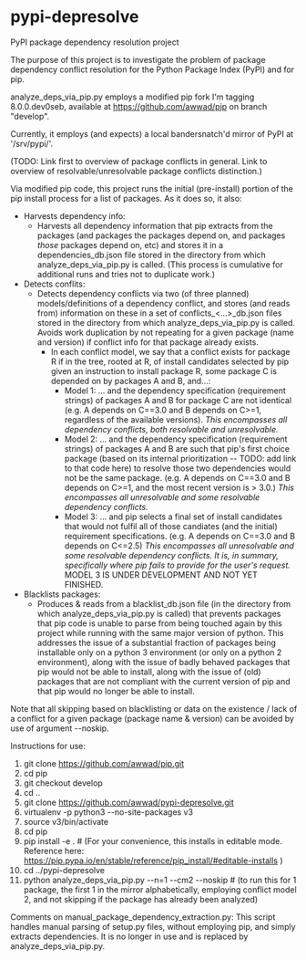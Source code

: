 # pypi-depresolve
PyPI package dependency resolution project

The purpose of this project is to investigate the problem of package dependency conflict resolution for the Python Package Index (PyPI) and for pip.

analyze_deps_via_pip.py employs a modified pip fork I'm tagging 8.0.0.dev0seb, available at https://github.com/awwad/pip on branch "develop".

Currently, it employs (and expects) a local bandersnatch'd mirror of PyPI at '/srv/pypi/'.

(TODO: Link first to overview of package conflicts in general. Link to overview of resolvable/unresolvable package conflicts distinction.)

Via modified pip code, this project runs the initial (pre-install) portion of the pip install process for a list of packages. As it does so, it also:
  - Harvests dependency info:
    - Harvests all dependency information that pip extracts from the packages (and packages the packages depend on, and packages *those* packages depend on, etc) and stores it in a dependencies_db.json file stored in the directory from which analyze_deps_via_pip.py is called. (This process is cumulative for additional runs and tries not to duplicate work.)
  - Detects conflits:
    - Detects dependency conflicts via two (of three planned) models/definitions of a dependency conflict, and stores (and reads from) information on these in a set of conflicts_<...>_db.json files stored in the directory from which analyze_deps_via_pip.py is called. Avoids work duplication by not repeating for a given package (name and version) if conflict info for that package already exists.
      - In each conflict model, we say that a conflict exists for package R if in the tree, rooted at R, of install candidates selected by pip given an instruction to install package R, some package C is depended on by packages A and B, and...:
        - Model 1: ... and the dependency specification (requirement strings) of packages A and B for package C are not identical (e.g. A depends on C==3.0 and B depends on C>=1, regardless of the available versions). *This encompasses all dependency conflicts, both resolvable and unresolvable.*
        - Model 2: ... and the dependency specification (requirement strings) of packages A and B are such that pip's first choice package (based on its internal prioritization -- TODO: add link to that code here) to resolve those two dependencies would not be the same package. (e.g. A depends on C==3.0 and B depends on C>=1, and the most recent version is > 3.0.) *This encompasses all unresolvable and some resolvable dependency conflicts.*
        - Model 3: ... and pip selects a final set of install candidates that would not fulfil all of those candiates (and the initial) requirement specifications. (e.g. A depends on C==3.0 and B depends on C<=2.5) *This encompasses all unresolvable and some resolvable dependency conflicts. It is, in summary, specifically where pip fails to provide for the user's request.* MODEL 3 IS UNDER DEVELOPMENT AND NOT YET FINISHED.
  - Blacklists packages:
    - Produces & reads from a blacklist_db.json file (in the directory from which analyze_deps_via_pip.py is called) that prevents packages that pip code is unable to parse from being touched again by this project while running with the same major version of python. This addresses the issue of a substantial fraction of packages being installable only on a python 3 environment (or only on a python 2 environment), along with the issue of badly behaved packages that pip would not be able to install, along with the issue of (old) packages that are not compliant with the current version of pip and that pip would no longer be able to install.

Note that all skipping based on blacklisting or data on the existence / lack of a conflict for a given package (package name & version) can be avoided by use of argument --noskip.

Instructions for use:

1.  git clone https://github.com/awwad/pip.git
2.  cd pip
3.  git checkout develop
4.  cd ..
5.  git clone https://github.com/awwad/pypi-depresolve.git
6.  virtualenv -p python3 --no-site-packages v3
7.  source v3/bin/activate
8.  cd pip
9.  pip install -e .     # (For your convenience, this installs in editable mode. Reference here: https://pip.pypa.io/en/stable/reference/pip_install/#editable-installs )
10. cd ../pypi-depresolve
13. python analyze_deps_via_pip.py --n=1 --cm2 --noskip      # (to run this for 1 package, the first 1 in the mirror alphabetically, employing conflict model 2, and not skipping if the package has already been analyzed)
  


Comments on manual_package_dependency_extraction.py: 
This script handles manual parsing of setup.py files, without employing pip, and simply extracts dependencies. It is no longer in use and is replaced by analyze_deps_via_pip.py.